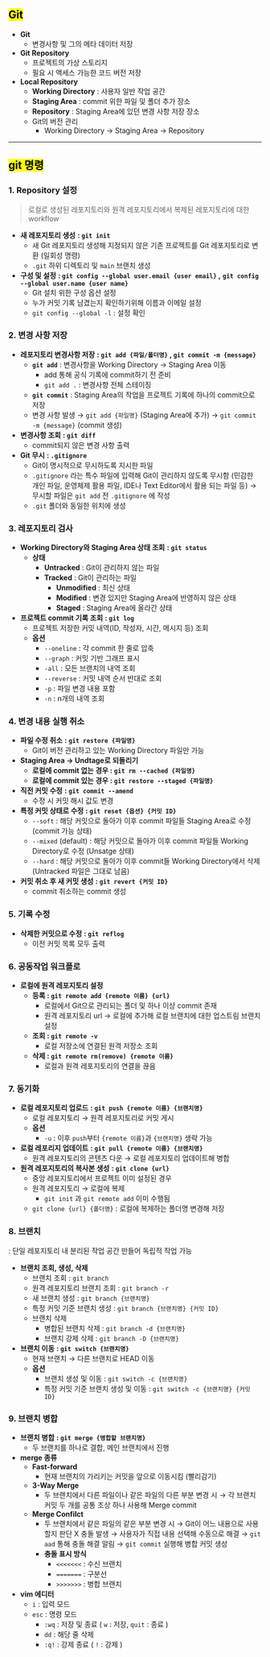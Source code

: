 ## <mark color="#fbc956">Git</mark>

- **Git**
  - 변경사항 및 그의 메타 데이터 저장
- **Git Repository**
  - 프로젝트의 가상 스토리지
  - 필요 시 액세스 가능한 코드 버전 저장
- **Local Repository**
  - **Working Directory** : 사용자 일반 작업 공간
  - **Staging Area** : commit 위한 파일 및 폴더 추가 장소
  - **Repository** : Staging Area에 있던 변경 사항 저장 장소
  - Git의 버전 관리
    - Working Directory → Staging Area → Repository

---

## <mark color="#fbc956">git 명령</mark>

### 1. Repository 설정

> 로컬로 생성된 레포지토리와 원격 레포지토리에서 복제된 레포지토리에 대한 workflow

- **새 레포지토리 생성**
  **: `git init`**
  - 새 Git 레포지토리 생성해 지정되지 않은 기존 프로젝트를 Git 레포지토리로 변환 (일회성 명령)
  - `.git` 하위 디렉토리 및 `main` 브랜치 생성
- **구성 및 설정**
  **: `git config --global user.email {user email}` ,**
  **`git config --global user.name {user name}`**
  - Git 설치 위한 구성 옵션 설정
  - 누가 커밋 기록 남겼는지 확인하기위해 이름과 이메일 설정
  - `git config --global -l` : 설정 확인

### 2. 변경 사항 저장

- **레포지토리 변경사항 저장**
  **: `git add {파일/폴더명}` , `git commit -m {message}`**
  - **`git add`** : 변경사항을 Working Directory → Staging Area 이동
    - add 통해 공식 기록에 commit하기 전 준비
    - `git add .` : 변경사항 전체 스테이징
  - **`git commit`** : Staging Area의 작업을 프로젝트 기록에 하나의 commit으로 저장
  - 변경 사항 발생
    → `git add {파일명}` (Staging Area에 추가)
    → `git commit -m {message}` (commit 생성)
- **변경사항 조회**
  **: `git diff`**
  - commit되지 않은 변경 사항 출력
- **Git 무시**
  **: `.gitignore`**
  - Git이 명시적으로 무시하도록 지시한 파일
  - `.gitignore` 라는 특수 파일에 입력해 Git이 관리하지 않도록 무시함
    (민감한 개인 파일, 운영체제 활용 파일, IDE나 Text Editor에서 활용 되는 파일 등)
    → 무시할 파일은 `git add` 전 `.gitignore` 에 작성
  - `.git` 폴더와 동일한 위치에 생성

### 3. 레포지토리 검사

- **Working Directory와 Staging Area 상태 조회**
  **: `git status`**
  - **상태**
    - **Untracked** : Git이 관리하지 않는 파일
    - **Tracked** : Git이 관리하는 파일
      - **Unmodified** : 최신 상태
      - **Modified** : 변경 있지만 Staging Area에 반영하지 않은 상태
      - **Staged** : Staging Area에 올라간 상태
- **프로젝트 commit 기록 조회**
  **: `git log`**
  - 프로젝트 저장한 커밋 내역(ID, 작성자, 시간, 메시지 등) 조회
  - **옵션**
    - `--oneline` : 각 commit 한 줄로 압축
    - `--graph` : 커밋 기반 그래프 표시
    - `-all` : 모든 브랜치의 내역 조회
    - `--reverse` : 커밋 내역 순서 반대로 조회
    - `-p` : 파일 변경 내용 포함
    - `-n` : n개의 내역 조회

### 4. 변경 내용 실행 취소

- **파일 수정 취소**
  **: `git restore {파일명}`**
  - Git이 버전 관리하고 있는 Working Directory 파일만 가능
- **Staging Area → Undtage로 되돌리기**
  - **로컬에 commit 없는 경우 : `git rm --cached {파일명}`**
  - **로컬에 commit 있는 경우 : `git restore --staged {파일명}`**
- **직전 커밋 수정**
  **: `git commit --amend`**
  - 수정 시 커밋 해시 값도 변경
- **특정 커밋 상태로 수정**
  **: `git reset {옵션} {커밋 ID}`**
  - `--soft` : 해당 커밋으로 돌아가 이후 commit 파일들 Staging Area로 수정 (commit 가능 상태)
  - `--mixed` (default) : 해당 커밋으로 돌아가 이후 commit 파일들 Working Directory로 수정 (Unsatge 상태)
  - `--hard` : 해당 커밋으로 돌아가 이후 commit들 Working Directory에서 삭제 (Untracked 파일은 그대로 남음)
- **커밋 취소 후 새 커밋 생성**
  **: `git revert {커밋 ID}`**
  - commit 취소하는 commit 생성

### 5. 기록 수정

- **삭제한 커밋으로 수정**
  **: `git reflog`**
  - 이전 커밋 목록 모두 출력

### 6. 공동작업 워크플로

- **로컬에 원격 레포지토리 설정**
  - **등록 : `git remote add {remote 이름} {url}`**
    - 로컬에서 Git으로 관리되는 폴더 및 하나 이상 commit 존재
    - 원격 레포지토리 url → 로컬에 추가해 로컬 브랜치에 대한 업스트림 브랜치 설정
  - **조회 : `git remote -v`**
    - 로컬 저장소에 연결된 원격 저장소 조회
  - **삭제 : `git remote rm(remove) {remote 이름}`**
    - 로컬과 원격 레포지토리의 연결을 끊음

### 7. 동기화

- **로컬 레포지토리 업로드**
  **: `git push {remote 이름} {브랜치명}`**
  - 로컬 레포지토리 → 원격 레포지토리로 커밋 게시
  - **옵션**
    - `-u` : 이후 `push`부터 `{remote 이름}`과 `{브랜치명}` 생략 가능
- **로컬 레포리지 업데이트**
  **: `git pull {remote 이름} {브랜치명}`**
  - 원격 레포지토리의 콘텐츠 다운 → 로컬 레포지토리 업데이트해 병합
- **원격 레포지토리의 복사본 생성**
  **: `git clone {url}`**
  - 중앙 레포지토리에서 프로젝트 이미 설정된 경우
  - 원격 레포지토리 → 로컬에 복제
    - `git init` 과 `git remote add` 이미 수행됨
  - `git clone {url} {폴더명}` : 로컬에 복제하는 폴더명 변경해 저장

### 8. 브랜치

: 단일 레포지토리 내 분리된 작업 공간 만들어 독립적 작업 가능

- **브랜치 조회, 생성, 삭제**
  - 브랜치 조회 : `git branch`
  - 원격 레포지토리 브랜치 조회 : `git branch -r`
  - 새 브랜치 생성 : `git branch {브랜치명}`
  - 특정 커밋 기준 브랜치 생성 : `git branch {브랜치명} {커밋 ID}`
  - 브랜치 삭제
    - 병합된 브랜치 삭제 : `git branch -d {브랜치명}`
    - 브랜치 강제 삭제 : `git branch -D {브랜치명}`
- **브랜치 이동**
  **: `git switch {브랜치명}`**
  - 현재 브랜치 → 다른 브랜치로 HEAD 이동
  - **옵션**
    - 브랜치 생성 및 이동 : `git switch -c {브랜치명}`
    - 특정 커밋 기준 브랜치 생성 및 이동 : `git switch -c {브랜치명} {커밋 ID}`

### 9. 브랜치 병합

- **브랜치 병합**
  **: `git merge {병합할 브랜치명}`**
  - 두 브랜치를 하나로 결합, 메인 브랜치에서 진행
- **merge 종류**
  - **Fast-forward**
    - 현재 브랜치의 가리키는 커밋을 앞으로 이동시킴 (빨리감기)
  - **3-Way Merge**
    - 두 브랜치에서 다른 파일이나 같은 파일의 다른 부분 변경 시
      → 각 브랜치 커밋 두 개를 공통 조상 하나 사용해 Merge commit
  - **Merge Confilct**
    - 두 브랜치에서 같은 파일의 같은 부분 변경 시
      → Git이 어느 내용으로 사용할지 판단 X 충돌 발생
      → 사용자가 직접 내용 선택해 수동으로 해결
      → `git aad` 통해 충돌 해결 알림
      → `git commit` 실행해 병합 커밋 생성
    - **충돌 표시 방식**
      - `<<<<<<<` : 수신 브랜치
      - `=======` : 구분선
      - `>>>>>>>` : 병합 브랜치
- **vim 에디터**
  - `i` : 입력 모드
  - `esc` : 명령 모드
    - `:wq` : 저장 및 종료
      ( `w` : 저장, `quit` : 종료 )
    - `dd` : 해당 줄 삭제
    - `:q!` : 강제 종료
      ( `!` : 강제 )
